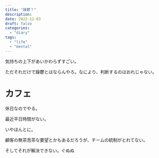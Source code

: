 ```yaml
---
title: "躁鬱？"
description:
date: 2022-12-03
draft: false
categories:
  - "diary"
tags:
  - "life"
  - "mental"
---
```


気持ちの上下があいかわらずすごい。

ただそれだけで躁鬱とはならんやろ。なにより、判断するのはおれじゃない。

# カフェ

休日なのでやる。

最近平日時間がない。

いやほんとに。

顧客の無茶苦茶な要望とかもあるだろうが、チームの統制がとれてない。

そしてそれが解決できない。ぐぬぬ
